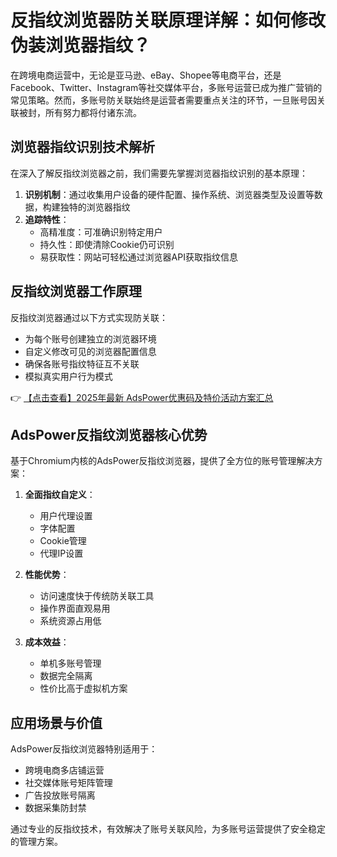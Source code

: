 # 反指纹浏览器防关联原理详解：如何修改伪装浏览器指纹？

在跨境电商运营中，无论是亚马逊、eBay、Shopee等电商平台，还是Facebook、Twitter、Instagram等社交媒体平台，多账号运营已成为推广营销的常见策略。然而，多账号防关联始终是运营者需要重点关注的环节，一旦账号因关联被封，所有努力都将付诸东流。

## 浏览器指纹识别技术解析

在深入了解反指纹浏览器之前，我们需要先掌握浏览器指纹识别的基本原理：

1. **识别机制**：通过收集用户设备的硬件配置、操作系统、浏览器类型及设置等数据，构建独特的浏览器指纹
2. **追踪特性**：
   - 高精准度：可准确识别特定用户
   - 持久性：即使清除Cookie仍可识别
   - 易获取性：网站可轻松通过浏览器API获取指纹信息

## 反指纹浏览器工作原理

反指纹浏览器通过以下方式实现防关联：

- 为每个账号创建独立的浏览器环境
- 自定义修改可见的浏览器配置信息
- 确保各账号指纹特征互不关联
- 模拟真实用户行为模式

👉 [【点击查看】2025年最新 AdsPower优惠码及特价活动方案汇总](https://bit.ly/adspower_free)

## AdsPower反指纹浏览器核心优势

基于Chromium内核的AdsPower反指纹浏览器，提供了全方位的账号管理解决方案：

1. **全面指纹自定义**：
   - 用户代理设置
   - 字体配置
   - Cookie管理
   - 代理IP设置

2. **性能优势**：
   - 访问速度快于传统防关联工具
   - 操作界面直观易用
   - 系统资源占用低

3. **成本效益**：
   - 单机多账号管理
   - 数据完全隔离
   - 性价比高于虚拟机方案

## 应用场景与价值

AdsPower反指纹浏览器特别适用于：

- 跨境电商多店铺运营
- 社交媒体账号矩阵管理
- 广告投放账号隔离
- 数据采集防封禁

通过专业的反指纹技术，有效解决了账号关联风险，为多账号运营提供了安全稳定的管理方案。